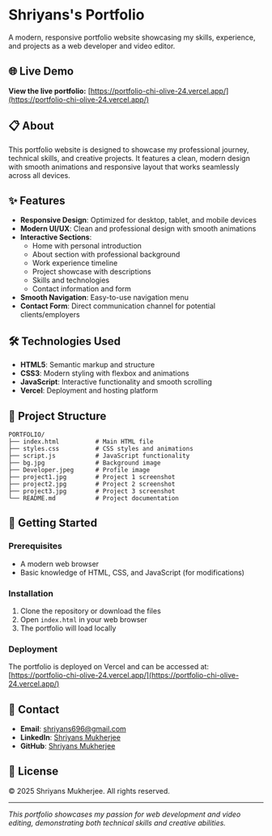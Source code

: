 # Shriyans's Portfolio

A modern, responsive portfolio website showcasing my skills, experience, and projects as a web developer and video editor.

## 🌐 Live Demo

**View the live portfolio:** [https://portfolio-chi-olive-24.vercel.app/](https://portfolio-chi-olive-24.vercel.app/)

## 📋 About

This portfolio website is designed to showcase my professional journey, technical skills, and creative projects. It features a clean, modern design with smooth animations and responsive layout that works seamlessly across all devices.

## ✨ Features

- **Responsive Design**: Optimized for desktop, tablet, and mobile devices
- **Modern UI/UX**: Clean and professional design with smooth animations
- **Interactive Sections**: 
  - Home with personal introduction
  - About section with professional background
  - Work experience timeline
  - Project showcase with descriptions
  - Skills and technologies
  - Contact information and form
- **Smooth Navigation**: Easy-to-use navigation menu
- **Contact Form**: Direct communication channel for potential clients/employers

## 🛠️ Technologies Used

- **HTML5**: Semantic markup and structure
- **CSS3**: Modern styling with flexbox and animations
- **JavaScript**: Interactive functionality and smooth scrolling
- **Vercel**: Deployment and hosting platform

## 📁 Project Structure

```
PORTFOLIO/
├── index.html          # Main HTML file
├── styles.css          # CSS styles and animations
├── script.js           # JavaScript functionality
├── bg.jpg              # Background image
├── Developer.jpeg      # Profile image
├── project1.jpg        # Project 1 screenshot
├── project2.jpg        # Project 2 screenshot
├── project3.jpg        # Project 3 screenshot
└── README.md           # Project documentation
```

## 🚀 Getting Started

### Prerequisites
- A modern web browser
- Basic knowledge of HTML, CSS, and JavaScript (for modifications)

### Installation
1. Clone the repository or download the files
2. Open `index.html` in your web browser
3. The portfolio will load locally

### Deployment
The portfolio is deployed on Vercel and can be accessed at: [https://portfolio-chi-olive-24.vercel.app/](https://portfolio-chi-olive-24.vercel.app/)

## 📧 Contact

- **Email**: shriyans696@gmail.com
- **LinkedIn**: [Shriyans Mukherjee](https://linkedin.com/in/shriyans-mukherjee)
- **GitHub**: [Shriyans Mukherjee](https://github.com/shriyans-mukherjee)

## 📄 License

© 2025 Shriyans Mukherjee. All rights reserved.

---

*This portfolio showcases my passion for web development and video editing, demonstrating both technical skills and creative abilities.* 
